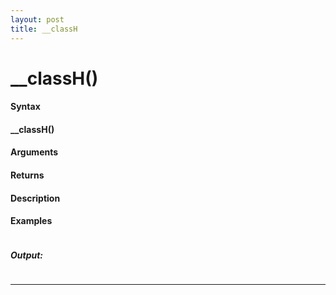 ```yaml
---
layout: post
title: __classH
---
```


# __classH()


#### Syntax

#### __classH()

#### Arguments

#### Returns

#### Description

#### Examples

```

```

##### Output:

```

```

---